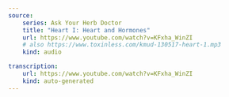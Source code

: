 ```yaml
---
source:
    series: Ask Your Herb Doctor
    title: "Heart I: Heart and Hormones"
    url: https://www.youtube.com/watch?v=KFxha_WinZI
    # also https://www.toxinless.com/kmud-130517-heart-1.mp3
    kind: audio

transcription:
    url: https://www.youtube.com/watch?v=KFxha_WinZI
    kind: auto-generated
---
```

